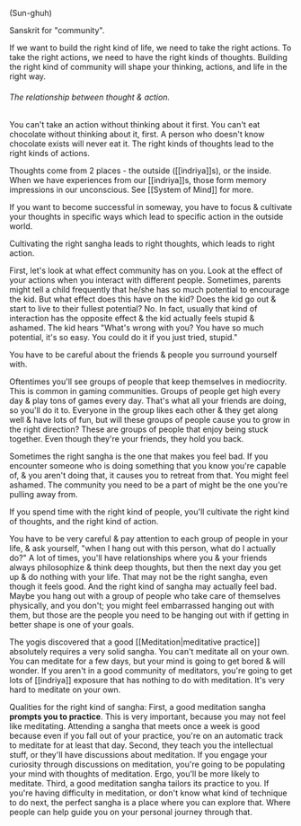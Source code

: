 (Sun-ghuh)

Sanskrit for "community".

If we want to build the right kind of life, we need to take the right actions. To take the right actions, we need to have the right kinds of thoughts. Building the right kind of community will shape your thinking, actions, and life in the right way.

###### The relationship between thought & action.
You can't take an action without thinking about it first.
	You can't eat chocolate without thinking about it, first. A person who doesn't know chocolate exists will never eat it.
The right kinds of thoughts lead to the right kinds of actions.

Thoughts come from 2 places - the outside ([[indriya]]s), or the inside. When we have experiences from our [[indriya]]s, those form memory impressions in our unconscious. See [[System of Mind]] for more.

If you want to become successful in someway, you have to focus & cultivate your thoughts in specific ways which lead to specific action in the outside world.

Cultivating the right sangha leads to right thoughts, which leads to right action.

First, let's look at what effect community has on you.
Look at the effect of your actions when you interact with different people.
	Sometimes, parents might tell a child frequently that he/she has so much potential to encourage the kid. But what effect does this have on the kid? Does the kid go out & start to live to their fullest potential? No. In fact, usually that kind of interaction has the opposite effect & the kid actually feels stupid & ashamed. The kid hears "What's wrong with you? You have so much potential, it's so easy. You could do it if you just tried, stupid."
	
You have to be careful about the friends & people you surround yourself with.

Oftentimes you'll see groups of people that keep themselves in mediocrity. This is common in gaming communities. Groups of people get high every day & play tons of games every day. That's what all your friends are doing, so you'll do it to. Everyone in the group likes each other & they get along well & have lots of fun, but will these groups of people cause you to grow in the right direction? These are groups of people that enjoy being stuck together. Even though they're your friends, they hold you back.

Sometimes the right sangha is the one that makes you feel bad. If you encounter someone who is doing something that you know you're capable of, & you aren't doing that, it causes you to retreat from that. You might feel ashamed. The community you need to be a part of might be the one you're pulling away from.

If you spend time with the right kind of people, you'll cultivate the right kind of thoughts, and the right kind of action.

You have to be very careful & pay attention to each group of people in your life, & ask yourself, "when I hang out with this person, what do I actually do?" A lot of times, you'll have relationships where you & your friends always philosophize & think deep thoughts, but then the next day you get up & do nothing with your life. That may not be the right sangha, even though it feels good. And the right kind of sangha may actually feel bad. Maybe you hang out with a group of people who take care of themselves physically, and you don't; you might feel embarrassed hanging out with them, but those are the people you need to be hanging out with if getting in better shape is one of your goals.

The yogis discovered that a good [[Meditation|meditative practice]] absolutely requires a very solid sangha. You can't meditate all on your own. You can meditate for a few days, but your mind is going to get bored & will wonder. If you aren't in a good community of meditators, you're going to get lots of [[indriya]] exposure that has nothing to do with meditation. It's very hard to meditate on your own.

Qualities for the right kind of sangha:
First, a good meditation sangha **prompts you to practice**.
	This is very important, because you may not feel like meditating. Attending a sangha that meets once a week is good because even if you fall out of your practice, you're on an automatic track to meditate for at least that day.
Second, they teach you the intellectual stuff, or they'll have discussions about meditation.
	If you engage your curiosity through discussions on meditation, you're going to be populating your mind with thoughts of meditation. Ergo, you'll be more likely to meditate.
Third, a good meditation sangha tailors its practice to you.
	If you're having difficulty in meditation, or don't know what kind of technique to do next, the perfect sangha is a place where you can explore that. Where people can help guide you on your personal journey through that.